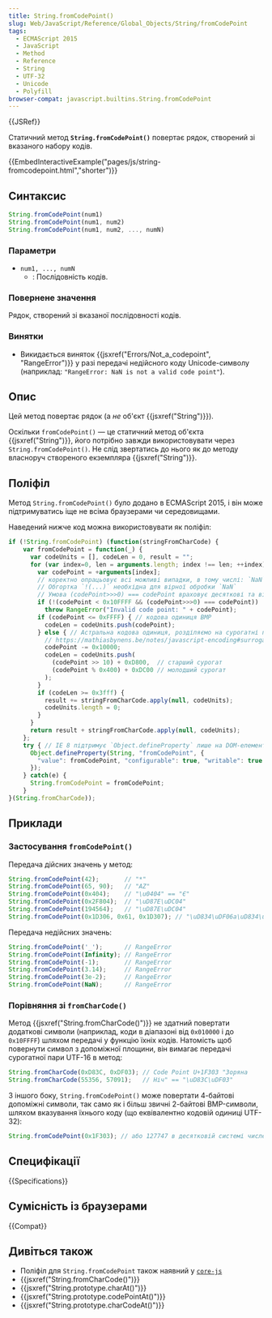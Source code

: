 ```yaml
---
title: String.fromCodePoint()
slug: Web/JavaScript/Reference/Global_Objects/String/fromCodePoint
tags:
  - ECMAScript 2015
  - JavaScript
  - Method
  - Reference
  - String
  - UTF-32
  - Unicode
  - Polyfill
browser-compat: javascript.builtins.String.fromCodePoint
---
```

{{JSRef}}

Статичний метод **`String.fromCodePoint()`** повертає рядок, створений зі вказаного набору кодів.

{{EmbedInteractiveExample("pages/js/string-fromcodepoint.html","shorter")}}

## Синтаксис

```js
String.fromCodePoint(num1)
String.fromCodePoint(num1, num2)
String.fromCodePoint(num1, num2, ..., numN)
```

### Параметри

- `num1, ..., numN`
  - : Послідовність кодів.

### Повернене значення

Рядок, створений зі вказаної послідовності кодів.

### Винятки

- Викидається виняток {{jsxref("Errors/Not_a_codepoint", "RangeError")}} у разі передачі недійсного коду Unicode-символу (наприклад: `"RangeError: NaN is not a valid code point"`).

## Опис

Цей метод повертає рядок (а _не_ об'єкт {{jsxref("String")}}).

Оскільки `fromCodePoint()` — це статичний метод об'єкта {{jsxref("String")}}, його потрібно завжди використовувати через `String.fromCodePoint()`. Не слід звертатись до нього як до методу власноруч створеного екземпляра {{jsxref("String")}}.

## Поліфіл

Метод `String.fromCodePoint()` було додано в ECMAScript 2015, і він може підтримуватись іще не всіма браузерами чи середовищами.

Наведений нижче код можна використовувати як поліфіл:

```js
if (!String.fromCodePoint) (function(stringFromCharCode) {
    var fromCodePoint = function(_) {
      var codeUnits = [], codeLen = 0, result = "";
      for (var index=0, len = arguments.length; index !== len; ++index) {
        var codePoint = +arguments[index];
        // коректно опрацьовує всі можливі випадки, в тому числі: `NaN`, `-Infinity`, `+Infinity`
        // Обгортка `!(...)` необхідна для вірної обробки `NaN`
        // Умова (codePoint>>>0) === codePoint враховує десяткові та від'ємні числа
        if (!(codePoint < 0x10FFFF && (codePoint>>>0) === codePoint))
          throw RangeError("Invalid code point: " + codePoint);
        if (codePoint <= 0xFFFF) { // кодова одиниця BMP
          codeLen = codeUnits.push(codePoint);
        } else { // Астральна кодова одиниця, розділяємо на сурогатні половинки
          // https://mathiasbynens.be/notes/javascript-encoding#surrogate-formulae
          codePoint -= 0x10000;
          codeLen = codeUnits.push(
            (codePoint >> 10) + 0xD800,  // старший сурогат
            (codePoint % 0x400) + 0xDC00 // молодший сурогат
          );
        }
        if (codeLen >= 0x3fff) {
          result += stringFromCharCode.apply(null, codeUnits);
          codeUnits.length = 0;
        }
      }
      return result + stringFromCharCode.apply(null, codeUnits);
    };
    try { // IE 8 підтримує `Object.defineProperty` лише на DOM-елементах
      Object.defineProperty(String, "fromCodePoint", {
        "value": fromCodePoint, "configurable": true, "writable": true
      });
    } catch(e) {
      String.fromCodePoint = fromCodePoint;
    }
}(String.fromCharCode));
```

## Приклади

### Застосування `fromCodePoint()`

Передача дійсних значень у метод:

```js
String.fromCodePoint(42);       // "*"
String.fromCodePoint(65, 90);   // "AZ"
String.fromCodePoint(0x404);    // "\u0404" == "Є"
String.fromCodePoint(0x2F804);  // "\uD87E\uDC04"
String.fromCodePoint(194564);   // "\uD87E\uDC04"
String.fromCodePoint(0x1D306, 0x61, 0x1D307); // "\uD834\uDF06a\uD834\uDF07"
```

Передача недійсних значень:

```js
String.fromCodePoint('_');      // RangeError
String.fromCodePoint(Infinity); // RangeError
String.fromCodePoint(-1);       // RangeError
String.fromCodePoint(3.14);     // RangeError
String.fromCodePoint(3e-2);     // RangeError
String.fromCodePoint(NaN);      // RangeError
```

### Порівняння зі `fromCharCode()`

Метод {{jsxref("String.fromCharCode()")}} не здатний повертати додаткові символи (наприклад, коди в діапазоні від `0x010000` і до `0x10FFFF`) шляхом передачі у функцію їхніх кодів.
Натомість щоб повернути символ з допоміжної площини, він вимагає передачі сурогатної пари UTF-16 в метод:

```js
String.fromCharCode(0xD83C, 0xDF03); // Code Point U+1F303 "Зоряна
String.fromCharCode(55356, 57091);   // Ніч" == "\uD83C\uDF03"
```

З іншого боку, `String.fromCodePoint()` може повертати 4-байтові допоміжні символи, так само як і більш звичні 2-байтові BMP-символи, шляхом вказування їхнього коду (що еквівалентно кодовій одиниці UTF-32):

```js
String.fromCodePoint(0x1F303); // або 127747 в десятковій системі числення
```

## Специфікації

{{Specifications}}

## Сумісність із браузерами

{{Compat}}

## Дивіться також

- Поліфіл для `String.fromCodePoint` також наявний у [`core-js`](https://github.com/zloirock/core-js#ecmascript-string-and-regexp)
- {{jsxref("String.fromCharCode()")}}
- {{jsxref("String.prototype.charAt()")}}
- {{jsxref("String.prototype.codePointAt()")}}
- {{jsxref("String.prototype.charCodeAt()")}}
